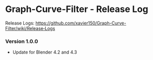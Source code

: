 # Graph-Curve-Filter - Release Log
Release Logs: https://github.com/xavier150/Graph-Curve-Filter/wiki/Release‐Logs

### Version 1.0.0

- Update for Blender 4.2 and 4.3